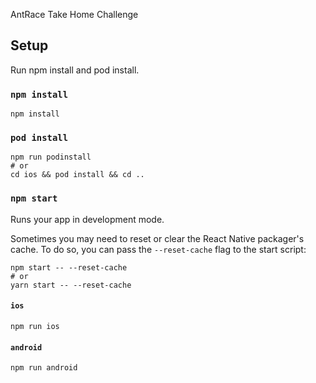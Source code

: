AntRace Take Home Challenge

## Setup

Run npm install and pod install.

### `npm install`
```
npm install

```

### `pod install`
```
npm run podinstall
# or
cd ios && pod install && cd ..

```

### `npm start`

Runs your app in development mode.

Sometimes you may need to reset or clear the React Native packager's cache. To do so, you can pass the `--reset-cache` flag to the start script:

```
npm start -- --reset-cache
# or
yarn start -- --reset-cache
```

#### `ios`

```
npm run ios
```

#### `android`

```
npm run android
```
